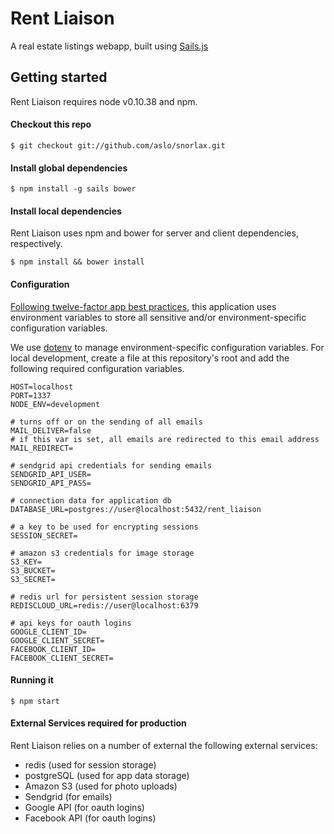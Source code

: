 # Rent Liaison
A real estate listings webapp, built using [Sails.js](http://sailsjs.org)

## Getting started
Rent Liaison requires node v0.10.38 and npm.

#### Checkout this repo
```
$ git checkout git://github.com/aslo/snorlax.git
```

#### Install global dependencies
```
$ npm install -g sails bower
```

#### Install local dependencies
Rent Liaison uses npm and bower for server and client dependencies, respectively.
```
$ npm install && bower install
```

#### Configuration
[Following twelve-factor app best practices](http://12factor.net/config), this application uses environment variables to store all sensitive and/or environment-specific configuration variables.

We use [dotenv](https://github.com/motdotla/dotenv) to manage environment-specific configuration variables. For local development, create a file at this repository's root and add the following required configuration variables.

```
HOST=localhost
PORT=1337
NODE_ENV=development

# turns off or on the sending of all emails
MAIL_DELIVER=false
# if this var is set, all emails are redirected to this email address
MAIL_REDIRECT=

# sendgrid api credentials for sending emails
SENDGRID_API_USER=
SENDGRID_API_PASS=

# connection data for application db
DATABASE_URL=postgres://user@localhost:5432/rent_liaison

# a key to be used for encrypting sessions
SESSION_SECRET=

# amazon s3 credentials for image storage
S3_KEY=
S3_BUCKET=
S3_SECRET=

# redis url for persistent session storage
REDISCLOUD_URL=redis://user@localhost:6379

# api keys for oauth logins
GOOGLE_CLIENT_ID=
GOOGLE_CLIENT_SECRET=
FACEBOOK_CLIENT_ID=
FACEBOOK_CLIENT_SECRET=

```

#### Running it
```
$ npm start
```

#### External Services required for production
Rent Liaison relies on a number of external the following external services:

* redis (used for session storage)
* postgreSQL (used for app data storage)
* Amazon S3 (used for photo uploads)
* Sendgrid (for emails)
* Google API (for oauth logins)
* Facebook API (for oauth logins)
